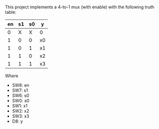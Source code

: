This project implements a 4-to-1 mux (with enable) with the following truth table:

|en|s1|s0|y |
|--|--|--|--|
|0 | X| X| 0|
|1 |0 |0 |x0|
|1 |0 |1 |x1|
|1 |1 |0 |x2|
|1 |1 |1 |x3|

Where

- SW8:  en
- SW7:  s1
- SW6:  s0
- SW0:  x0
- SW1:  x1
- SW2:  x2
- SW3:  x3
- D8:   y
